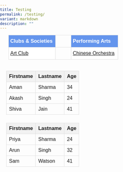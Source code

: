 ```yaml
---
title: Testing
permalink: /testing/
variant: markdown
description: ""
---
```

<style type="text/css">
.tg  {border-spacing:0;margin:0px auto;}
.tg td{font-family:Arial, sans-serif;font-size:16px;
  overflow:hidden;padding:10px 5px;word-break:normal;}
.tg th{font-family:Arial, sans-serif;font-size:16px;
  font-weight:normal;overflow:hidden;padding:10px 5px;word-break:normal;}
.tg .tg-yhj3{background-color:#FFF;color:#0C463A;text-align:left;vertical-align:middle}
.tg .tg-feqv{background-color:#6495ED;color:#666;font-weight:bold;text-align:left;vertical-align:middle}
</style>

<table class="tg" style="undefined;table-layout: fixed; width: 450px">
<colgroup>
<col style="width: 150px">
<col style="width: 50px">
<col style="width: 150px">	
</colgroup>

<tbody>
  <tr>
    <td class="tg-feqv"><span style="color:#FFFFFF;background-color:#6495ED">Clubs &amp; Societies</span></td>
		 <td border="0"></td>
    <td class="tg-feqv"><span style="color:#FFFFFF;background-color:#6495ED">Performing Arts</span></td>
  </tr>
		<tr>
    <td class="tg-yhj3"><a href="/cca-english-club/">Art Club</a></td>
			 <td border="0"></td>
    <td class="tg-yhj3"><a href="/cca-english-club/">Chinese Orchestra</a></td>
	</tr>
</tbody>
</table>


<style type="text/css">
body { 
font-family: Arial, sans-serif; 
margin: 0; 
padding: 0; 
} 

.table-container { 
display: flex; 
flex-wrap: wrap; 
justify-content: space-between; 
margin: 20px; 
} 

.table { 
border-collapse: collapse; 
width: 100%; 
margin-bottom: 10px; 
} 

th, 
td { 
border: 1px solid #ddd; 
padding: 8px; 
text-align: left; 
} 

th { 
background-color: #f2f2f2; 
} 
} 
</style> 

 
<div class="table-container"> 
<table class="table"> 
	
<tbody><tr> 
<th>Firstname</th> 
<th>Lastname</th> 
<th>Age</th> 
</tr> 
	
<tr> 
<td>Aman</td> 
<td>Sharma</td> 
<td>34</td> 
</tr> 

<tr> 
<td>Akash</td> 
<td>Singh</td> 
<td>24</td> 
</tr> 

<tr> 
<td>Shiva</td> 
<td>Jain</td> 
<td>41</td> 
</tr> 
</tbody></table> 

<table class="table"> 
<tbody><tr> 
<th>Firstname</th> 
<th>Lastname</th> 
<th>Age</th> 
</tr> 

<tr> 
<td>Priya</td> 
<td>Sharma</td> 
<td>24</td> 
</tr> 
			
<tr> 
<td>Arun</td> 
<td>Singh</td> 
<td>32</td> 
</tr> 

<tr> 
<td>Sam</td> 
<td>Watson</td> 
<td>41</td> 
</tr> 
</tbody></table> 
</div>